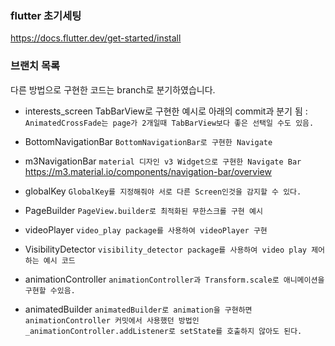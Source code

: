 ### flutter 초기세팅

https://docs.flutter.dev/get-started/install

### 브랜치 목록

다른 방법으로 구현한 코드는 branch로 분기하였습니다.

- interests_screen
  TabBarView로 구현한 예시로 아래의 commit과 분기 됨 :
  `AnimatedCrossFade는 page가 2개일때 TabBarView보다 좋은 선택일 수도 있음.`

- BottomNavigationBar
  `BottomNavigationBar로 구현한 Navigate`

- m3NavigationBar
  `material 디자인 v3 Widget으로 구현한 Navigate Bar`
  https://m3.material.io/components/navigation-bar/overview

- globalKey
  `GlobalKey를 지정해줘야 서로 다른 Screen인것을 감지할 수 있다.`

- PageBuilder
  `PageView.builder로 최적화된 무한스크롤 구현 예시`

- videoPlayer
  `video_play package를 사용하여 videoPlayer 구현`

- VisibilityDetector
  `visibility_detector package를 사용하여 video play 제어하는 예시 코드`

- animationController
  `animationController과 Transform.scale로 애니메이션을 구현할 수있음.`

- animatedBuilder
  `animatedBuilder로 animation을 구현하면 animationController 커밋에서 사용했던 방법인 _animationController.addListener로 setState를 호출하지 않아도 된다.`

